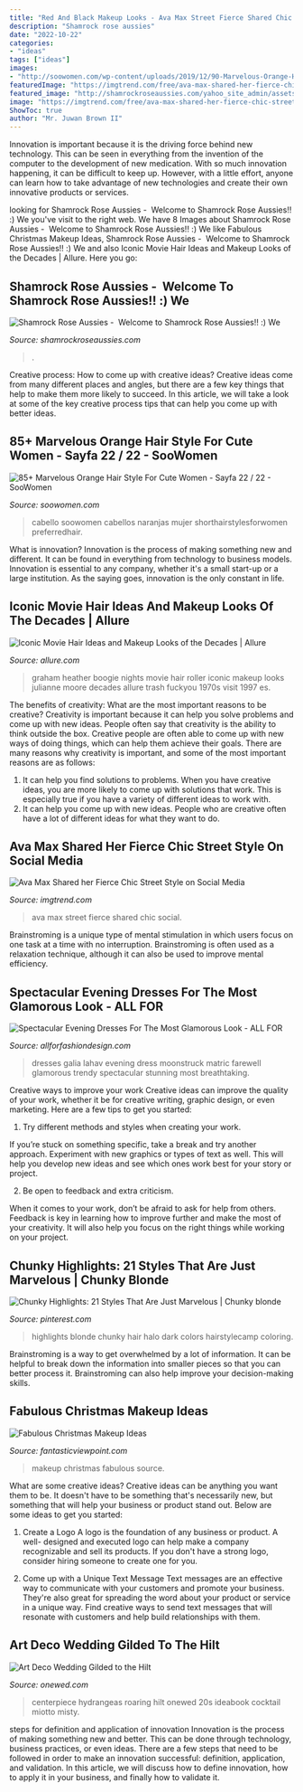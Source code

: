 ```yaml
---
title: "Red And Black Makeup Looks - Ava Max Street Fierce Shared Chic Social"
description: "Shamrock rose aussies"
date: "2022-10-22"
categories:
- "ideas"
tags: ["ideas"]
images:
- "http://soowomen.com/wp-content/uploads/2019/12/90-Marvelous-Orange-Hair-Style-For-Cute-Women_89.jpg"
featuredImage: "https://imgtrend.com/free/ava-max-shared-her-fierce-chic-street-style-on-social-media/ava-max-shared-her-fierce-chic-street-style-on-social-media-2.jpg"
featured_image: "http://shamrockroseaussies.com/yahoo_site_admin/assets/images/DSC_0610.231175656_std.JPG"
image: "https://imgtrend.com/free/ava-max-shared-her-fierce-chic-street-style-on-social-media/ava-max-shared-her-fierce-chic-street-style-on-social-media-2.jpg"
ShowToc: true
author: "Mr. Juwan Brown II"
---
```



Innovation is important because it is the driving force behind new technology. This can be seen in everything from the invention of the computer to the development of new medication. With so much innovation happening, it can be difficult to keep up. However, with a little effort, anyone can learn how to take advantage of new technologies and create their own innovative products or services.

	

		
looking for Shamrock Rose Aussies - ﻿﻿﻿ Welcome to Shamrock Rose Aussies!! :) We you've visit to the right web. We have 8 Images about Shamrock Rose Aussies - ﻿﻿﻿ Welcome to Shamrock Rose Aussies!! :) We like Fabulous Christmas Makeup Ideas, Shamrock Rose Aussies - ﻿﻿﻿ Welcome to Shamrock Rose Aussies!! :) We and also Iconic Movie Hair Ideas and Makeup Looks of the Decades | Allure. Here you go:
		
    
## Shamrock Rose Aussies - ﻿﻿﻿ Welcome To Shamrock Rose Aussies!! :) We

<img loading=lazy src="http://shamrockroseaussies.com/yahoo_site_admin/assets/images/DSC_0610.231175656_std.JPG" onerror="this.onerror=null;this.src='https://tse1.mm.bing.net/th?id=OIP.0Xyn7Md-Ag0cok6dL8DhiAHaE-&amp;pid=15.1';" alt="Shamrock Rose Aussies - ﻿﻿﻿ Welcome to Shamrock Rose Aussies!! :) We">

_Source: shamrockroseaussies.com_

>. 

	

Creative process: How to come up with creative ideas?
Creative ideas come from many different places and angles, but there are a few key things that help to make them more likely to succeed. In this article, we will take a look at some of the key creative process tips that can help you come up with better ideas.

    
## 85+ Marvelous Orange Hair Style For Cute Women - Sayfa 22 / 22 - SooWomen

<img loading=lazy src="http://soowomen.com/wp-content/uploads/2019/12/90-Marvelous-Orange-Hair-Style-For-Cute-Women_89.jpg" onerror="this.onerror=null;this.src='https://tse2.mm.bing.net/th?id=OIP.3U98mpp5U-p6WuqF7j3MLQAAAA&amp;pid=15.1';" alt="85+ Marvelous Orange Hair Style For Cute Women - Sayfa 22 / 22 - SooWomen">

_Source: soowomen.com_

>cabello soowomen cabellos naranjas mujer shorthairstylesforwomen preferredhair. 

	

What is innovation?
Innovation is the process of making something new and different. It can be found in everything from technology to business models. Innovation is essential to any company, whether it's a small start-up or a large institution. As the saying goes, innovation is the only constant in life.

    
## Iconic Movie Hair Ideas And Makeup Looks Of The Decades | Allure

<img loading=lazy src="https://media.allure.com/photos/577197e43b5256713da4a48f/master/w_727,h_727,c_limit/magazine-2010-10-masl18_heather_graham_boogie_nights.jpg" onerror="this.onerror=null;this.src='https://tse3.mm.bing.net/th?id=OIP.rcl6VJzDtijwjR6jlLL_iwAAAA&amp;pid=15.1';" alt="Iconic Movie Hair Ideas and Makeup Looks of the Decades | Allure">

_Source: allure.com_

>graham heather boogie nights movie hair roller iconic makeup looks julianne moore decades allure trash fuckyou 1970s visit 1997 es. 

	

The benefits of creativity: What are the most important reasons to be creative?
Creativity is important because it can help you solve problems and come up with new ideas. People often say that creativity is the ability to think outside the box. Creative people are often able to come up with new ways of doing things, which can help them achieve their goals. There are many reasons why creativity is important, and some of the most important reasons are as follows: 
1) It can help you find solutions to problems. When you have creative ideas, you are more likely to come up with solutions that work. This is especially true if you have a variety of different ideas to work with. 
2) It can help you come up with new ideas. People who are creative often have a lot of different ideas for what they want to do.

    
## Ava Max Shared Her Fierce Chic Street Style On Social Media

<img loading=lazy src="https://imgtrend.com/free/ava-max-shared-her-fierce-chic-street-style-on-social-media/ava-max-shared-her-fierce-chic-street-style-on-social-media-2.jpg" onerror="this.onerror=null;this.src='https://tse1.mm.bing.net/th?id=OIP.ph10cx9fED6lALLfMFv6MAHaKL&amp;pid=15.1';" alt="Ava Max Shared her Fierce Chic Street Style on Social Media">

_Source: imgtrend.com_

>ava max street fierce shared chic social. 

	

Brainstroming is a unique type of mental stimulation in which users focus on one task at a time with no interruption. Brainstroming is often used as a relaxation technique, although it can also be used to improve mental efficiency.

    
## Spectacular Evening Dresses For The Most Glamorous Look - ALL FOR

<img loading=lazy src="https://allforfashiondesign.com/wp-content/uploads/2014/03/mf-30-600x1255.jpg" onerror="this.onerror=null;this.src='https://tse1.mm.bing.net/th?id=OIP.qfHt1Hbn2oVjeh0mFnz7MgHaPf&amp;pid=15.1';" alt="Spectacular Evening Dresses For The Most Glamorous Look - ALL FOR">

_Source: allforfashiondesign.com_

>dresses galia lahav evening dress moonstruck matric farewell glamorous trendy spectacular stunning most breathtaking. 

	

Creative ways to improve your work
Creative ideas can improve the quality of your work, whether it be for creative writing, graphic design, or even marketing. Here are a few tips to get you started:
1. Try different methods and styles when creating your work.

If you’re stuck on something specific, take a break and try another approach. Experiment with new graphics or types of text as well. This will help you develop new ideas and see which ones work best for your story or project.

2. Be open to feedback and extra criticism.

When it comes to your work, don’t be afraid to ask for help from others. Feedback is key in learning how to improve further and make the most of your creativity. It will also help you focus on the right things while working on your project.


    
## Chunky Highlights: 21 Styles That Are Just Marvelous | Chunky Blonde

<img loading=lazy src="https://i.pinimg.com/736x/fb/44/de/fb44debd19d53f4271388c88e8d50910.jpg" onerror="this.onerror=null;this.src='https://tse2.mm.bing.net/th?id=OIP.LyMjiBbpEX6jovMzsEhjpwHaJ4&amp;pid=15.1';" alt="Chunky Highlights: 21 Styles That Are Just Marvelous | Chunky blonde">

_Source: pinterest.com_

>highlights blonde chunky hair halo dark colors hairstylecamp coloring. 

	

Brainstroming is a way to get overwhelmed by a lot of information. It can be helpful to break down the information into smaller pieces so that you can better process it. Brainstroming can also help improve your decision-making skills.

    
## Fabulous Christmas Makeup Ideas

<img loading=lazy src="http://www.fantasticviewpoint.com/wp-content/uploads/2013/11/41-Christmas-Makeup-Ideas-02.jpg" onerror="this.onerror=null;this.src='https://tse3.mm.bing.net/th?id=OIP.D_ChvAZsOkRkajr1hkxmBQAAAA&amp;pid=15.1';" alt="Fabulous Christmas Makeup Ideas">

_Source: fantasticviewpoint.com_

>makeup christmas fabulous source. 

	

What are some creative ideas?
Creative ideas can be anything you want them to be. It doesn't have to be something that's necessarily new, but something that will help your business or product stand out. Below are some ideas to get you started:
1. Create a Logo
A logo is the foundation of any business or product. A well- designed and executed logo can help make a company recognizable and sell its products. If you don't have a strong logo, consider hiring someone to create one for you.

2. Come up with a Unique Text Message
Text messages are an effective way to communicate with your customers and promote your business. They're also great for spreading the word about your product or service in a unique way. Find creative ways to send text messages that will resonate with customers and help build relationships with them.


    
## Art Deco Wedding Gilded To The Hilt

<img loading=lazy src="https://wedding-pictures-01.onewed.com/42330/classic-low-wedding-centerpiece-with-ivory-roses-and-hydrangeas__full.jpg" onerror="this.onerror=null;this.src='https://tse4.mm.bing.net/th?id=OIP.2qKqS_rC4882zozDDiZXwAHaLJ&amp;pid=15.1';" alt="Art Deco Wedding Gilded to the Hilt">

_Source: onewed.com_

>centerpiece hydrangeas roaring hilt onewed 20s ideabook cocktail miotto misty. 

	

steps for definition and application of innovation
Innovation is the process of making something new and better. This can be done through technology, business practices, or even ideas. There are a few steps that need to be followed in order to make an innovation successful: definition, application, and validation. In this article, we will discuss how to define innovation, how to apply it in your business, and finally how to validate it.

